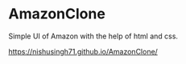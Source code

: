 # AmazonClone
Simple UI of Amazon with the help of html and css.

https://nishusingh71.github.io/AmazonClone/
